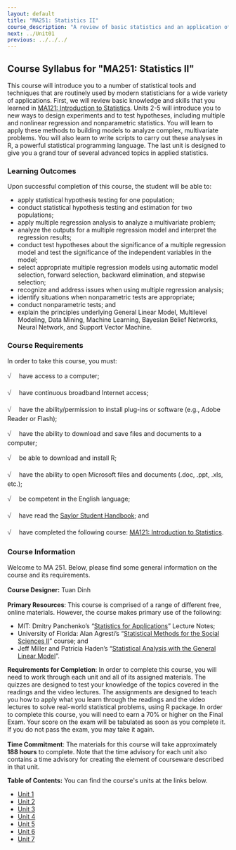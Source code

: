 ```yaml
---
layout: default
title: "MA251: Statistics II"
course_description: "A review of basic statistics and an application of statistical tools and techniques that are routinely used by modern statisticians for building models to analyze complex, multivariate problems."
next: ../Unit01
previous: ../../../
---
```

Course Syllabus for "MA251: Statistics II"
------------------------------------------

This course will introduce you to a number of statistical tools and
techniques that are routinely used by modern statisticians for a wide
variety of applications. First, we will review basic knowledge and
skills that you learned in [MA121: Introduction to
Statistics](http://www.saylor.org/courses/ma121/). Units 2-5 will
introduce you to new ways to design experiments and to test hypotheses,
including multiple and nonlinear regression and nonparametric
statistics. You will learn to apply these methods to building models to
analyze complex, multivariate problems. You will also learn to write
scripts to carry out these analyses in R, a powerful statistical
programming language. The last unit is designed to give you a grand tour
of several advanced topics in applied statistics.

### Learning Outcomes

Upon successful completion of this course, the student will be able to:

-   <span dir="LTR">apply statistical hypothesis testing for one
    population;</span>
-   <span dir="LTR">conduct statistical hypothesis testing and
    estimation for two populations;</span>
-   <span dir="LTR">apply multiple regression analysis to analyze a
    multivariate problem;  </span>
-   <span dir="LTR">analyze the outputs for a multiple regression model
    and interpret the regression results;  </span>
-   <span dir="LTR">conduct t</span>est hypotheses about the
    significance of a multiple regression model and test the
    significance of the independent variables in the model;
-   <span dir="LTR">select appropriate multiple regression models using
    automatic model selection, forward selection, backward elimination,
    and stepwise selection;</span>
-   <span dir="LTR">recognize and address issues when using multiple
    regression analysis;</span>
-   <span dir="LTR">identify situations when nonparametric tests are
    appropriate;</span>
-   <span dir="LTR">conduct nonparametric tests; and</span>
-   <span dir="LTR">explain the principles underlying General Linear
    Model, Multilevel Modeling, Data Mining, Machine Learning,
    </span>Bayesian Belief Networks, Neural Network, and Support Vector
    Machine.

### Course Requirements

In order to take this course, you must:  
  
 <span dir="LTR"><span
style="color: rgb(85, 85, 85); font-family: 'Myriad Pro', 'Gill Sans', 'Gill Sans MT', Calibri, sans-serif; font-size: 16px; line-height: 24px; text-align: left; -webkit-text-size-adjust: none; ">√
   </span>have access to a computer;</span>  
  
 <span dir="LTR"><span
style="color: rgb(85, 85, 85); font-family: 'Myriad Pro', 'Gill Sans', 'Gill Sans MT', Calibri, sans-serif; font-size: 16px; line-height: 24px; text-align: left; -webkit-text-size-adjust: none; ">√
   </span>have continuous broadband Internet access;</span>  
  
 <span dir="LTR"><span
style="color: rgb(85, 85, 85); font-family: 'Myriad Pro', 'Gill Sans', 'Gill Sans MT', Calibri, sans-serif; font-size: 16px; line-height: 24px; text-align: left; -webkit-text-size-adjust: none; ">√
   </span>have the ability/permission to install plug-ins or software
(e.g., Adobe Reader or Flash);</span>  
  
 <span dir="LTR"><span
style="color: rgb(85, 85, 85); font-family: 'Myriad Pro', 'Gill Sans', 'Gill Sans MT', Calibri, sans-serif; font-size: 16px; line-height: 24px; text-align: left; -webkit-text-size-adjust: none; ">√
   </span>have the ability to download and save files and documents to a
computer;</span>  
  
 <span dir="LTR"><span
style="color: rgb(85, 85, 85); font-family: 'Myriad Pro', 'Gill Sans', 'Gill Sans MT', Calibri, sans-serif; font-size: 16px; line-height: 24px; text-align: left; -webkit-text-size-adjust: none; ">√
   </span>be able to download and install R;</span>  
  
 <span dir="LTR"><span
style="color: rgb(85, 85, 85); font-family: 'Myriad Pro', 'Gill Sans', 'Gill Sans MT', Calibri, sans-serif; font-size: 16px; line-height: 24px; text-align: left; -webkit-text-size-adjust: none; ">√
   </span>have the ability to open Microsoft files and documents (.doc,
.ppt, .xls, etc.);</span>  
  
 <span dir="LTR"><span
style="color: rgb(85, 85, 85); font-family: 'Myriad Pro', 'Gill Sans', 'Gill Sans MT', Calibri, sans-serif; font-size: 16px; line-height: 24px; text-align: left; -webkit-text-size-adjust: none; ">√
   </span>be competent in the English language;</span>  
  
 <span
style="color: rgb(85, 85, 85); font-family: 'Myriad Pro', 'Gill Sans', 'Gill Sans MT', Calibri, sans-serif; font-size: 16px; line-height: 24px; text-align: left; -webkit-text-size-adjust: none; ">√
  </span> have read the [Saylor Student
Handbook](http://www.saylor.org/site/wp-content/uploads/2012/05/Saylor-StudentHandbook.pdf);
and  
  
 <span dir="LTR"><span
style="color: rgb(85, 85, 85); font-family: 'Myriad Pro', 'Gill Sans', 'Gill Sans MT', Calibri, sans-serif; font-size: 16px; line-height: 24px; text-align: left; -webkit-text-size-adjust: none; ">√
   </span>have completed the following course: </span>[MA121:
Introduction to Statistics](http://www.saylor.org/courses/ma121/).

### Course Information

Welcome to MA 251. Below, please find some general information on the
course and its requirements.  
    
 **Course Designer:** Tuan Dinh  
    
 **Primary Resources**: This course is comprised of a range of different
free, online materials. However, the course makes primary use of the
following:  

-   MIT: Dmitry Panchenko’s “[Statistics for
    Applications](http://ocw.mit.edu/courses/mathematics/18-443-statistics-for-applications-fall-2006/lecture-notes/)”
    Lecture Notes;
-   University of Florida: Alan Agresti’s “[Statistical Methods for the
    Social Sciences II](http://www.stat.ufl.edu/~aa/sta6127/)” course;
    and
-   Jeff Miller and Patricia Haden’s “[Statistical Analysis with the
    General Linear
    Model](http://psy.otago.ac.nz/miller/index.htm#GLMBook)”.

**Requirements for Completion**: In order to complete this course, you
will need to work through each unit and all of its assigned materials.
The quizzes are designed to test your knowledge of the topics covered in
the readings and the video lectures. The assignments are designed to
teach you how to apply what you learn through the readings and the video
lectures to solve real-world statistical problems, using R package. In
order to complete this course, you will need to earn a 70% or higher on
the Final Exam. Your score on the exam will be tabulated as soon as you
complete it. If you do not pass the exam, you may take it again.  
    
 **Time Commitment**: The materials for this course will take
approximately **188 hours** to complete. Note that the time advisory for
each unit also contains a time advisory for creating the element of
courseware described in that unit.  
  
**Table of Contents:** You can find the course's units at the links below.

- [Unit 1](https://legacy.saylor.org/ma251/Unit01/)
- [Unit 2](https://legacy.saylor.org/ma251/Unit02/)
- [Unit 3](https://legacy.saylor.org/ma251/Unit03/)
- [Unit 4](https://legacy.saylor.org/ma251/Unit04/)
- [Unit 5](https://legacy.saylor.org/ma251/Unit05/)
- [Unit 6](https://legacy.saylor.org/ma251/Unit06/)
- [Unit 7](https://legacy.saylor.org/ma251/Unit07/)
